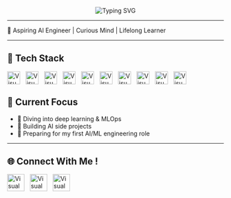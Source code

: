 <!-- Typing Banner -->
<p align="center">
  <img src="https://readme-typing-svg.herokuapp.com?font=Fira+Code&size=22&duration=3000&pause=1000&color=2F81F7&center=true&vCenter=true&width=600&lines=👋+Hey!+I'm+Omar;🚀+AI+Engineer+in+the+Making;💡+Building+%7C+Breaking+%7C+Learning" alt="Typing SVG" />
</p>

---

🚀 Aspiring AI Engineer | Curious Mind | Lifelong Learner  

---

## 🔧 Tech Stack  

<img align="left" alt="Visual Studio Code" width="30px" src="https://cdn.jsdelivr.net/gh/devicons/devicon@latest/icons/html5/html5-original.svg" style="padding-right:10px;" />
<img align="left" alt="Visual Studio Code" width="30px" src="https://cdn.jsdelivr.net/gh/devicons/devicon@latest/icons/javascript/javascript-original.svg" style="padding-right:10px;" />
<img align="left" alt="Visual Studio Code" width="30px" src="https://cdn.jsdelivr.net/gh/devicons/devicon@latest/icons/python/python-original.svg" style="padding-right:10px;" />
<img align="left" alt="Visual Studio Code" width="30px" src="https://cdn.jsdelivr.net/gh/devicons/devicon@latest/icons/csharp/csharp-original.svg" style="padding-right:10px;" />
<img align="left" alt="Visual Studio Code" width="30px" src="https://cdn.jsdelivr.net/gh/devicons/devicon@latest/icons/numpy/numpy-original-wordmark.svg" style="padding-right:10px;" />
<img align="left" alt="Visual Studio Code" width="30px" src="https://cdn.jsdelivr.net/gh/devicons/devicon@latest/icons/pandas/pandas-original-wordmark.svg" style="padding-right:10px;"/>
<img align="left" alt="Visual Studio Code" width="30px" src="https://cdn.jsdelivr.net/gh/devicons/devicon@latest/icons/scikitlearn/scikitlearn-original.svg" style="padding-right:10px;"/>
<img align="left" alt="Visual Studio Code" width="30px" src="https://cdn.jsdelivr.net/gh/devicons/devicon@latest/icons/docker/docker-original-wordmark.svg" style="padding-right:10px;"/>
<img align="left" alt="Visual Studio Code" width="30px" src="https://cdn.jsdelivr.net/gh/devicons/devicon@latest/icons/git/git-original-wordmark.svg" style="padding-right:10px;"/>
<img align="left" alt="Visual Studio Code" width="30px" src="https://cdn.jsdelivr.net/gh/devicons/devicon@latest/icons/github/github-original.svg" style="padding-right:10px;"/>

<br clear="both" /> 


## 📌 Current Focus
- 🌱 Diving into deep learning & MLOps  
- 🤖 Building AI side projects 
- 🎯 Preparing for my first AI/ML engineering role  

---

## 🌐 Connect With Me ! 
<a href="mailto:omarabozein@outlook.com"> <img align="left" alt="Visual Studio Code" width="40px" src="https://www.svgrepo.com/show/530453/mail-reception.svg" style="padding-right:10px;" /> </a> 
<a href="https://linkedin.com/in/omarabozein"> <img align="left" alt="Visual Studio Code" width="40px" src="https://www.svgrepo.com/show/448234/linkedin.svg" style="padding-right:10px;" /> </a> 
<a href="https://www.instagram.com/omarabozein_/"> <img align="left" alt="Visual Studio Code" width="40px" src="https://www.svgrepo.com/show/452229/instagram-1.svg" style="padding-right:10px;" /> </a>
